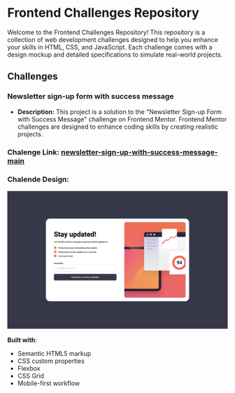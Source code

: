 # Frontend Challenges Repository

Welcome to the Frontend Challenges Repository! This repository is a collection of web development challenges designed to help you enhance your skills in HTML, CSS, and JavaScript. Each challenge comes with a design mockup and detailed specifications to simulate real-world projects.

## Challenges

### Newsletter sign-up form with success message
   - **Description:** This project is a solution to the "Newsletter Sign-up Form with Success Message" challenge on Frontend Mentor. Frontend Mentor challenges are designed to enhance coding skills by creating realistic projects.
### Chalenge Link: [newsletter-sign-up-with-success-message-main](#https://chrysidoidea.github.io/Frontend-Mentor/newsletter-sign-up-with-success-message-main/index.html)
    
### Chalende Design:
   ![Newsletter sign-up form with success message](/assets/images/newsletter-sign-up-with-success-message-main.png)

  **Built with**:
- Semantic HTML5 markup
- CSS custom properties
- Flexbox
- CSS Grid
- Mobile-first workflow